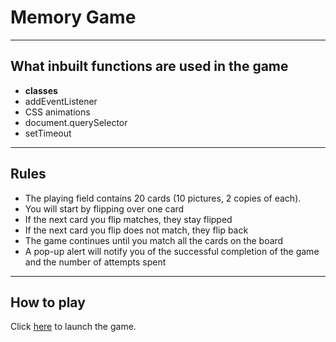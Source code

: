 Memory Game
===========
___

What inbuilt functions are used in the game
-------------------------------------------

+ **classes**
+ addEventListener
+ CSS animations
+ document.querySelector
+ setTimeout


___

Rules
-----

+ The playing field contains 20 cards (10 pictures, 2 copies of each).
+ You will start by flipping over one card
+ If the next card you flip matches, they stay flipped
+ If the next card you flip does not match, they flip back
+ The game continues until you match all the cards on the board
+ A pop-up alert will notify you of the successful completion of the game and the number of attempts spent

___

How to play
-----------

Click [here](https://bilitskiy.github.io/Memory_Game/) to launch the game.
